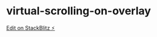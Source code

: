 # virtual-scrolling-on-overlay

[Edit on StackBlitz ⚡️](https://stackblitz.com/edit/virtual-scrolling-on-overlay)